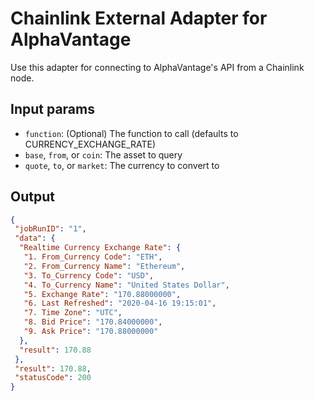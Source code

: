 # Chainlink External Adapter for AlphaVantage

Use this adapter for connecting to AlphaVantage's API from a Chainlink node.

## Input params

- `function`: (Optional) The function to call (defaults to CURRENCY_EXCHANGE_RATE)
- `base`, `from`, or `coin`: The asset to query
- `quote`, `to`, or `market`: The currency to convert to

## Output

```json
{
 "jobRunID": "1",
 "data": {
  "Realtime Currency Exchange Rate": {
   "1. From_Currency Code": "ETH",
   "2. From_Currency Name": "Ethereum",
   "3. To_Currency Code": "USD",
   "4. To_Currency Name": "United States Dollar",
   "5. Exchange Rate": "170.88000000",
   "6. Last Refreshed": "2020-04-16 19:15:01",
   "7. Time Zone": "UTC",
   "8. Bid Price": "170.84000000",
   "9. Ask Price": "170.88000000"
  },
  "result": 170.88
 },
 "result": 170.88,
 "statusCode": 200
}
```
